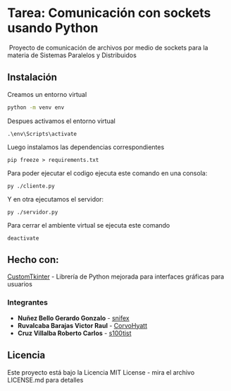 # Tarea: Comunicación con sockets usando Python

​
Proyecto de comunicación de archivos por medio de sockets para la materia de Sistemas Paralelos y Distribuidos​

## Instalación

Creamos un entorno virtual

```bash
python -m venv env
```

​Despues activamos el entorno virtual

```shell
.\env\Scripts\activate
```

Luego instalamos las dependencias correspondientes

```shell
pip freeze > requirements.txt
```

Para poder ejecutar el codigo ejecuta este comando en una consola:

```shell
py ./cliente.py
```

Y en otra ejecutamos el servidor:

```shell
py ./servidor.py
```

Para cerrar el ambiente virtual se ejecuta este comando

```shell
deactivate
```

## Hecho con:

[CustomTkinter](https://github.com/TomSchimansky/CustomTkinter) - Librería de Python mejorada para interfaces gráficas para usuarios

### Integrantes

- **Nuñez Bello Gerardo Gonzalo** - [snifex](https://github.com/snifex)
- **Ruvalcaba Barajas Victor Raul** - [CorvoHyatt](https://github.com/CorvoHyatt)
- **Cruz Villalba Roberto Carlos** - [s100tist](https://github.com/s100tist)


## Licencia
Este proyecto está bajo la Licencia MIT License - mira el archivo LICENSE.md para detalles